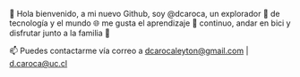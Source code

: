 👋 Hola bienvenido, a mi nuevo Github, soy @dcaroca, un explorador 👀 de tecnología y el mundo :globe_with_meridians: me gusta el aprendizaje 🌱 continuo, andar en bici  y disfrutar junto a la familia :see_no_evil: 

📫 Puedes contactarme vía correo a dcarocaleyton@gmail.com | d.caroca@uc.cl
<!---
dcaroca/dcaroca is a ✨ special ✨ repository because its `README.md` (this file) appears on your GitHub profile.
You can click the Preview link to take a look at your changes.
--->
